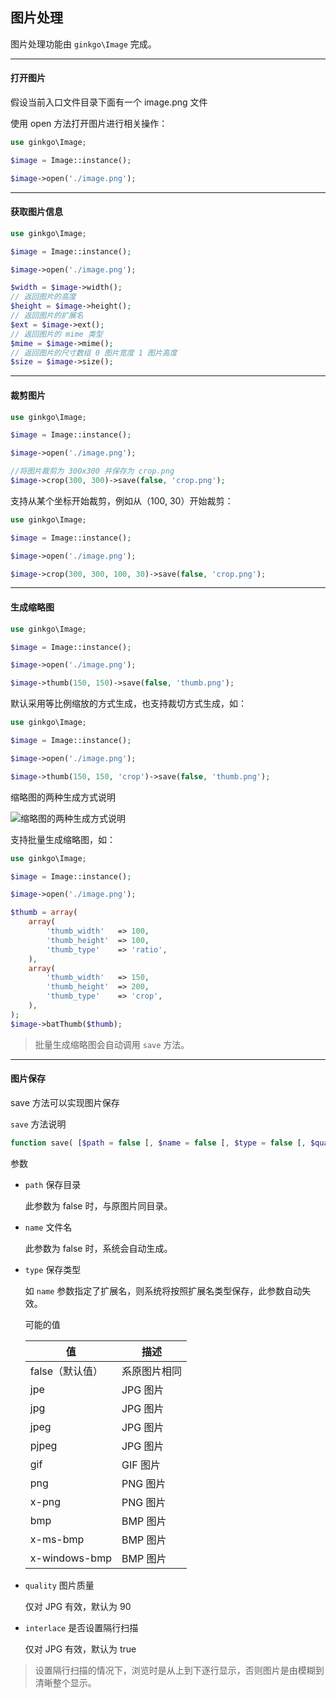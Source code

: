 ## 图片处理

图片处理功能由 `ginkgo\Image` 完成。

----------

#### 打开图片

假设当前入口文件目录下面有一个 image.png 文件

使用 open 方法打开图片进行相关操作：

``` php
use ginkgo\Image;

$image = Image::instance();

$image->open('./image.png');
```

----------

#### 获取图片信息

``` php
use ginkgo\Image;

$image = Image::instance();

$image->open('./image.png');

$width = $image->width(); 
// 返回图片的高度
$height = $image->height(); 
// 返回图片的扩展名
$ext = $image->ext(); 
// 返回图片的 mime 类型
$mime = $image->mime(); 
// 返回图片的尺寸数组 0 图片宽度 1 图片高度
$size = $image->size(); 
```

----------

#### 裁剪图片

``` php
use ginkgo\Image;

$image = Image::instance();

$image->open('./image.png');

//将图片裁剪为 300x300 并保存为 crop.png
$image->crop(300, 300)->save(false, 'crop.png');
```

支持从某个坐标开始裁剪，例如从（100, 30）开始裁剪：

``` php
use ginkgo\Image;

$image = Image::instance();

$image->open('./image.png');

$image->crop(300, 300, 100, 30)->save(false, 'crop.png');
```

----------

#### 生成缩略图

``` php
use ginkgo\Image;

$image = Image::instance();

$image->open('./image.png');

$image->thumb(150, 150)->save(false, 'thumb.png');
```

默认采用等比例缩放的方式生成，也支持裁切方式生成，如：

``` php
use ginkgo\Image;

$image = Image::instance();

$image->open('./image.png');

$image->thumb(150, 150, 'crop')->save(false, 'thumb.png');
```

缩略图的两种生成方式说明

![缩略图的两种生成方式说明](http://doc.baigo.net/markdown/zh_cn/ginkgo/file/thumb_note.jpg "img-fluid")

支持批量生成缩略图，如：

``` php
use ginkgo\Image;

$image = Image::instance();

$image->open('./image.png');

$thumb = array(
    array(
        'thumb_width'   => 100,
        'thumb_height'  => 100,
        'thumb_type'    => 'ratio',
    ),
    array(
        'thumb_width'   => 150,
        'thumb_height'  => 200,
        'thumb_type'    => 'crop',
    ),
);
$image->batThumb($thumb);
```

> 批量生成缩略图会自动调用 `save` 方法。

----------

#### 图片保存

save 方法可以实现图片保存

`save` 方法说明

``` php
function save( [$path = false [, $name = false [, $type = false [, $quality = 90 [, $interlace = true]]]]] )
```


参数

* `path` 保存目录

    此参数为 false 时，与原图片同目录。
    
* `name` 文件名

    此参数为 false 时，系统会自动生成。

* `type` 保存类型

    如 `name` 参数指定了扩展名，则系统将按照扩展名类型保存，此参数自动失效。

    可能的值
    
    | 值 | 描述 |
    | - | - |
    | false（默认值） | 系原图片相同 |
    | jpe | JPG 图片 |
    | jpg | JPG 图片 |
    | jpeg | JPG 图片 |
    | pjpeg | JPG 图片 |
    | gif | GIF 图片 |
    | png | PNG 图片 |
    | x-png | PNG 图片 |
    | bmp | BMP 图片 |
    | x-ms-bmp | BMP 图片 |
    | x-windows-bmp | BMP 图片 |


* `quality` 图片质量

    仅对 JPG 有效，默认为 90

* `interlace` 是否设置隔行扫描 

    仅对 JPG 有效，默认为 true   
    
> 设置隔行扫描的情况下，浏览时是从上到下逐行显示，否则图片是由模糊到清晰整个显示。
